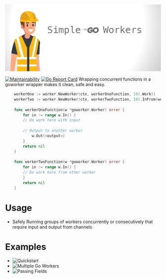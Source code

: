 ![go workers](https://raw.githubusercontent.com/catmullet/go-workers/assets/goworkers_header.png)

[![Maintainability](https://api.codeclimate.com/v1/badges/402fee86fbd1e24defb2/maintainability)](https://codeclimate.com/github/catmullet/go-workers/maintainability) [![Go Report Card](https://goreportcard.com/badge/github.com/catmullet/go-workers)](https://goreportcard.com/report/github.com/catmullet/go-workers)
Wrapping concurrent functions in a goworker wrapper makes it clean, safe and easy.
```go
    workerOne := worker.NewWorker(ctx, workerOneFunction, 10).Work()
    workerTwo := worker.NewWorker(ctx, workerTwoFunction, 10).InFrom(workerOne).Work()

    func workerOneFunction(w *goworker.Worker) error {
    	for in := range w.In() {
        // Do work here with input
            
        // Output to another worker
            w.Out(<output>)
    	}
    	return nil
    }
    
    func workerTwoFunction(w *goworker.Worker) error {
    	for in := range w.In() {
        // Do work here from other worker
    	}
    	return nil
    }
```
# Usage
* Safely Running groups of workers concurrently or consecutively that require input and output from channels
# Examples
* ![Quickstart](https://github.com/catmullet/go-workers/blob/master/examples/quickstart/quickstart.go)
* ![Multiple Go Workers](https://github.com/catmullet/go-workers/blob/master/examples/multiple_workers/multipleworkers.go)
* ![Passing Fields](https://github.com/catmullet/go-workers/blob/master/examples/passing_fields/passingfields.go)
